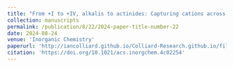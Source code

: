 ```yaml
---
title: "From +I to +IV, alkalis to actinides: Capturing cations across the periodic table with Keggin polyoxometalate ligands"
collection: manuscripts
permalink: /publication/8/22/2024-paper-title-number-22
date: 2024-08-24
venue: 'Inorganic Chemistry'
paperurl: 'http://iancolliard.github.io/Colliard-Research.github.io/files/paper22.pdf'
citation: 'https://doi.org/10.1021/acs.inorgchem.4c02254'
---
```

